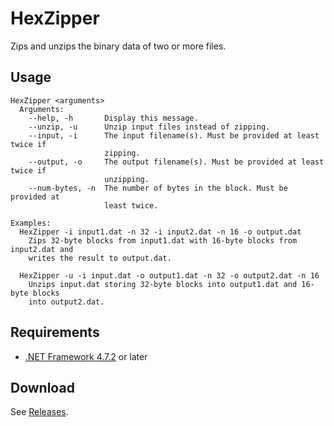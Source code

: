 # HexZipper

Zips and unzips the binary data of two or more files.

## Usage

```
HexZipper <arguments>
  Arguments:
    --help, -h       Display this message.
    --unzip, -u      Unzip input files instead of zipping.
    --input, -i      The input filename(s). Must be provided at least twice if
                     zipping.
    --output, -o     The output filename(s). Must be provided at least twice if
                     unzipping.
    --num-bytes, -n  The number of bytes in the block. Must be provided at
                     least twice.

Examples:
  HexZipper -i input1.dat -n 32 -i input2.dat -n 16 -o output.dat
    Zips 32-byte blocks from input1.dat with 16-byte blocks from input2.dat and
    writes the result to output.dat.

  HexZipper -u -i input.dat -o output1.dat -n 32 -o output2.dat -n 16
    Unzips input.dat storing 32-byte blocks into output1.dat and 16-byte blocks
    into output2.dat.
```

## Requirements

- [.NET Framework 4.7.2](https://dotnet.microsoft.com/en-us/download/dotnet-framework/net472)
  or later

## Download

See [Releases](https://github.com/jordanbtucker/HexZipper/releases).
